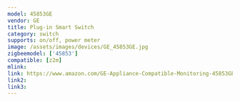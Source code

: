 ```yaml
---
model: 45853GE
vendor: GE
title: Plug-in Smart Switch
category: switch
supports: on/off, power meter
image: /assets/images/devices/GE_45853GE.jpg
zigbeemodel: ['45853']
compatible: [z2m]
mlink: 
link: https://www.amazon.com/GE-Appliance-Compatible-Monitoring-45853GE
link2: 
link3: 
---
```


